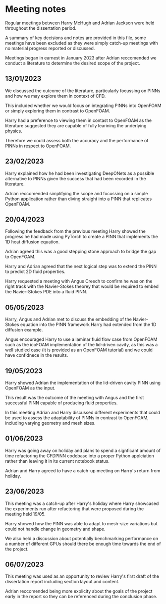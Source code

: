 # Meeting notes

Regular meetings between Harry McHugh and Adrian Jackson were held throughout the dissertation period.

A summary of key decisions and notes are provided in this file, some meetings have been excluded as they were simply catch-up meetings with no material progress reported or discussed.

Meetings began in earnest in January 2023 after Adrian reccomended we conduct a literature to determine the desired scope of the project.

## 13/01/2023
We discussed the outcome of the literature, particularly focussing on PINNs and how we may explore them in context of CFD.

This included whether we would focus on integrating PINNs into OpenFOAM or simply exploring them in contrast to OpenFOAM.

Harry had a preference to viewing them in contast to OpenFOAM as the literature suggested they are capable of fully learining the underlying physics.

Therefore we could assess both the accuracy and the performance of PINNs in respect to OpenFOAM.

## 23/02/2023
Harry explained how he had been investigating DeepONets as a possible alternative to PINNs given the success that had been recorded in the literature.

Adrian reccomended simplifying the scope and focussing on a simple Python application rather than diving straight into a PINN that replicates OpenFOAM.

## 20/04/2023
Following the feedback from the previous meeting Harry showed the progress he had made using PyTorch to create a PINN that implements the 1D heat diffusion equation. 

Adrian agreed this was a good stepping stone approach to bridge the gap to OpenFOAM.

Harry and Adrian agreed that the next logical step was to extend the PINN to predict 2D fluid properties. 

Harry requested a meeting with Angus Creech to confirm he was on the right track with the Navier-Stokes theorey that would be required to embed the Navier-Stokes PDE into a fluid PINN.

## 05/05/2023
Harry, Angus and Adrian met to discuss the embedding of the Navier-Stokes equation into the PINN framework Harry had extended from the 1D diffusion example. 

Angus encouraged Harry to use a laminar fluid flow case from OpenFOAM such as the icoFOAM implementation of the lid-driven cavity, as this was a well studied case (it is provided as an OpenFOAM tutorial) and we could have confidnece in the results.

## 19/05/2023 
Harry showed Adrian the implementation of the lid-driven cavity PINN using OpenFOAM as the input.

This result was the outcome of the meeting with Angus and the first successful PINN capable of producing fluid properties.

In this meeting Adrian and Harry discussed different experiments that could be used to assess the adaptability of PINNs in contrast to OpenFOAM, including varying geometry and mesh sizes.

## 01/06/2023
Harry was going away on holiday and plans to spend a signficant amount of time refactoring the CFDPINN codebase into a proper Python applciation rather than leaving it in its current notebook status.

Adrian and Harry agreed to have a catch-up meeting on Harry's return from holiday.

## 23/06/2023
This meeting was a catch-up after Harry's holiday where Harry showcased the experiments run after refactoring that were proposed during the meeting held 19/05.

Harry showed how the PINN was able to adapt to mesh-size variations but could not handle change in geometry and shape.

We also held a discussion about potentially benchmarking performance on a number of different GPUs should there be enough time towards the end of the project.

## 06/07/2023
This meeting was used as an opportunity to review Harry's first draft of the dissertation report including section layout and content. 

Adrian reccomended being more explicity about the goals of the project early in the report so they can be referenced during the conclusion phase.
